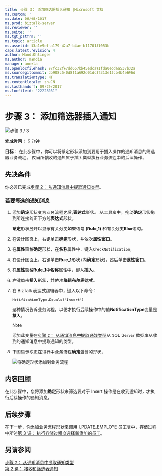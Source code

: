 ```yaml
---
title: 步骤 3： 添加筛选器插入通知 |Microsoft 文档
ms.custom: ''
ms.date: 06/08/2017
ms.prod: biztalk-server
ms.reviewer: ''
ms.suite: ''
ms.tgt_pltfrm: ''
ms.topic: article
ms.assetid: 53a1e9ef-a179-42a7-b4ae-b1170181053b
caps.latest.revision: 4
author: MandiOhlinger
ms.author: mandia
manager: anneta
ms.openlocfilehash: 97fc32fe7dd657bb45edca91fda0eddaa537b32a
ms.sourcegitcommit: cb908c540d8f1a692d01dc8f313e16cb4b4e696d
ms.translationtype: MT
ms.contentlocale: zh-CN
ms.lasthandoff: 09/20/2017
ms.locfileid: "22223261"
---
```

# <a name="step-3-add-a-filter-for-insert-notifications"></a>步骤 3： 添加筛选器插入通知
![步骤 3 / 3](../../adapters-and-accelerators/adapter-oracle-database/media/step-3of3.gif "Step_3of3")  
  
 **完成时间：** 5 分钟  
  
 **目标：** 在此步骤中，你可以将确定形状添加到要用于插入操作的通知消息的筛选器业务流程。 仅当所接收的通知属于插入类型执行业务流程中的后续操作。  
  
## <a name="prerequisites"></a>先决条件  
 你必须已完成[步骤 2： 从通知消息中提取通知类型](../../adapters-and-accelerators/adapter-sql/step-2-extract-notification-type-from-notification-message.md)。  
  
### <a name="to-filter-for-notification-messages"></a>若要筛选的通知消息  
  
1.  添加**确定**形状变为业务流程之后,**表达式**形状。 从工具箱中，拖动**确定**形状拖到所连接的正下方线**表达式**形状。  
  
     **确定**形状展开以显示有关分支**如果**语句 **(Rule_1)** 和有关分支**Else**语句。  
  
2.  在设计图面上，右键单击**确定**形状，并依次**属性窗口**。  
  
3.  在**属性**窗格**确定**形状，在**名称**属性中，键入`CheckNotification`。  
  
4.  在设计图面上，右键单击**Rule_1**形状 (内**确定**形状)，然后单击**属性窗口**。  
  
5.  在**属性**窗格**Rule_1**中**名称**属性中，键入**插入**。  
  
6.  右键单击**插入**形状，并依次**编辑布尔表达式**。  
  
7.  在 BizTalk 表达式编辑器中，键入以下命令：  
  
    ```  
    NotificationType.Equals("Insert")  
    ```  
  
     这种情况告诉业务流程，以便才执行后续操作中的值**NotificationType**变量是**插入**。  
  
    > [!NOTE]
    >  添加此变量在[步骤 2： 从通知消息中提取通知类型](../../adapters-and-accelerators/adapter-sql/step-2-extract-notification-type-from-notification-message.md)从 SQL Server 数据库从收到的通知消息中提取通知的类型。  
  
8.  下图显示与正在进行中业务流程**确定**包含的形状。  
  
     ![将确定形状添加到业务流程](../../adapters-and-accelerators/adapter-sql/media/sql-adap-tut-03-add-filter-orch.gif "sql_adap_tut_03_add_filter_orch")  
  
## <a name="what-did-i-just-do"></a>内容回顾  
 在此步骤中，您将添加**确定**形状来筛选要对于 Insert 操作是在收到通知时，才执行后续操作的通知消息。  
  
## <a name="next-steps"></a>后续步骤  
 在下一步，你添加业务流程形状来调用 UPDATE_EMPLOYE 员工表中，存储过程中所述[第 3 课： 执行存储过程向选择新添加的员工](../../adapters-and-accelerators/adapter-sql/lesson-3-execute-a-stored-procedure-to-select-new-employees-added.md)。  
  
## <a name="see-also"></a>另请参阅  
 [步骤 2： 从通知消息中提取通知类型](../../adapters-and-accelerators/adapter-sql/step-2-extract-notification-type-from-notification-message.md)   
 [第 2 课： 接收和筛选器通知](../../adapters-and-accelerators/adapter-sql/lesson-2-receive-and-filter-notifications.md)
